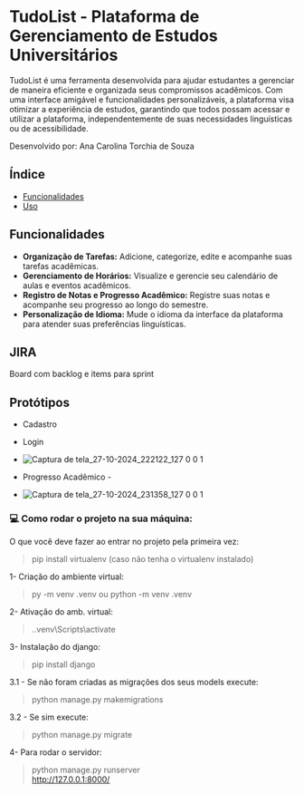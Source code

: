 

# TudoList - Plataforma de Gerenciamento de Estudos Universitários
TudoList é uma ferramenta desenvolvida para ajudar estudantes a gerenciar de maneira eficiente e organizada seus compromissos acadêmicos. Com uma interface amigável e funcionalidades personalizáveis, a plataforma visa otimizar a experiência de estudos, garantindo que todos possam acessar e utilizar a plataforma, independentemente de suas necessidades linguísticas ou de acessibilidade.

Desenvolvido por: Ana Carolina Torchia de Souza


## Índice

- [Funcionalidades](#funcionalidades)
- [Uso](#uso)


## Funcionalidades

- **Organização de Tarefas:** Adicione, categorize, edite e acompanhe suas tarefas acadêmicas.
- **Gerenciamento de Horários:** Visualize e gerencie seu calendário de aulas e eventos acadêmicos.
- **Registro de Notas e Progresso Acadêmico:** Registre suas notas e acompanhe seu progresso ao longo do semestre.
- **Personalização de Idioma:** Mude o idioma da interface da plataforma para atender suas preferências linguísticas.

## JIRA

Board com backlog e items para sprint


## Protótipos

- Cadastro 

- Login 
- ![Captura de tela_27-10-2024_222122_127 0 0 1](https://github.com/user-attachments/assets/8a8b42ff-deda-4eeb-804b-96e993ebca1d)



- Progresso Acadêmico -
-  ![Captura de tela_27-10-2024_231358_127 0 0 1](https://github.com/user-attachments/assets/86404dab-4b8a-42b5-9afe-ee96d083a578)



### 💻 Como rodar o projeto na sua máquina:

O que você deve fazer ao entrar no projeto pela primeira vez:

> pip install virtualenv (caso não tenha o virtualenv instalado)

1- Criação do ambiente virtual:

> py -m venv .venv ou python -m venv .venv

2- Ativação do amb. virtual:

> .\.venv\Scripts\activate

3- Instalação do django:

> pip install django

3.1 -  Se não foram criadas as migrações dos seus models execute:

> python manage.py makemigrations

3.2 - Se sim execute:

> python manage.py migrate

4- Para rodar o servidor:

> python manage.py runserver <br> http://127.0.0.1:8000/
